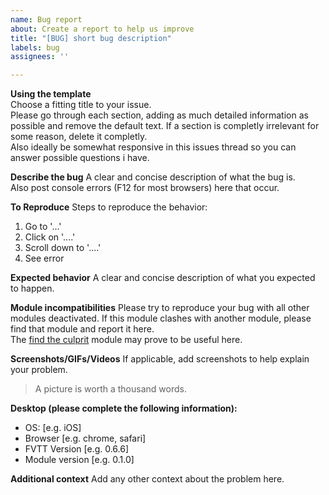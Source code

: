 ```yaml
---
name: Bug report
about: Create a report to help us improve
title: "[BUG] short bug description"
labels: bug
assignees: ''

---
```


**Using the template**  
Choose a fitting  title to your issue.  
Please go through each section, adding as much detailed information as possible and remove the default text. If a section is completly irrelevant for some reason, delete it completly.  
Also ideally be somewhat responsive in this issues thread so you can answer possible questions i have.  

**Describe the bug**
A clear and concise description of what the bug is.  
Also post console errors (F12 for most browsers) here that occur.

**To Reproduce**
Steps to reproduce the behavior:
1. Go to '...'
2. Click on '....'
3. Scroll down to '....'
4. See error

**Expected behavior**
A clear and concise description of what you expected to happen.

**Module incompatibilities**
Please try to reproduce your bug with all other modules deactivated. If this module clashes with another module, please find that module and report it here.  
The [find the culprit](https://github.com/Moerill/fvtt-find-the-culprit/) module may prove to be useful here.

**Screenshots/GIFs/Videos**
If applicable, add screenshots to help explain your problem.
> A picture is worth a thousand words.

**Desktop (please complete the following information):**
 - OS: [e.g. iOS]
 - Browser [e.g. chrome, safari]
 - FVTT Version [e.g. 0.6.6]
 - Module version [e.g. 0.1.0]

**Additional context**
Add any other context about the problem here.
